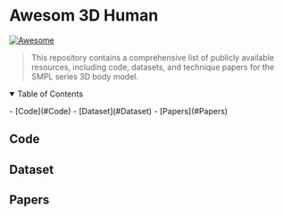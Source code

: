# Awesom 3D Human

[![Awesome](https://awesome.re/badge.svg)](https://awesome.re) 

> This repository contains a comprehensive list of publicly available resources, including code, datasets, and technique papers for the SMPL series 3D body model. 

<details open><summary>Table of Contents</summary><p>
- [Code](#Code)
- [Dataset](#Dataset)
- [Papers](#Papers)


## Code

## Dataset

## Papers
